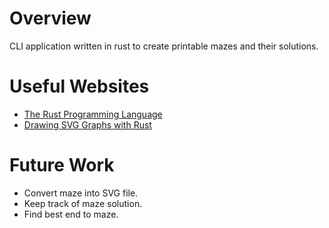 # Overview

CLI application written in rust to create printable mazes and their solutions.

# Useful Websites

* [The Rust Programming Language](https://doc.rust-lang.org/book/title-page.html)
* [Drawing SVG Graphs with Rust](https://cetra3.github.io/blog/drawing-svg-graphs-rust/)

# Future Work

* Convert maze into SVG file.
* Keep track of maze solution.
* Find best end to maze.